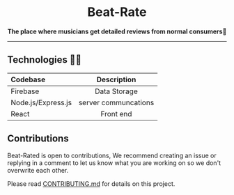 
<h1 align="center">Beat-Rate</h1>
<p align="center">
  <strong>The place where musicians get detailed reviews from normal consumers🎨</strong>
</p>


---

## Technologies 👨‍💻

| Codebase             |      Description      |
| :------------------- | :-------------------: |
| Firebase             |   Data Storage     |
| Node.js/Express.js   | server communcations |
| React |   Front end  |



## Contributions

Beat-Rated is open to contributions, 
 We recommend creating an issue or replying in a comment to let us know what you are working on so we don't overwrite each other.

Please read [CONTRIBUTING.md](https://github.com/Beat-Rate/Beat-Rate/blob/master/Contributions.md) for details on this project.

##




